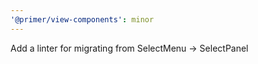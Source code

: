 ```yaml
---
'@primer/view-components': minor
---
```


Add a linter for migrating from SelectMenu -> SelectPanel
